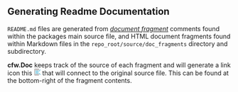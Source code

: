 <!-- [README;API]:uncategorized -->
  
## Generating Readme Documentation

`README.md` files are generated from [*document fragment*](#document_fragment) comments 
found within the packages main source file, and HTML document fragments found within 
Markdown files in the `repo_root/source/doc_fragments`  directory and subdirectory.

**cfw.Doc** keeps track of the source of each fragment and will generate a link icon this 
<img src="source/brand/go_to_source.svg" height="15" alt="go_to_fragment_source_icon"> 
that will connect to the original source file. This can be found at the bottom-right of 
the fragment contents.

